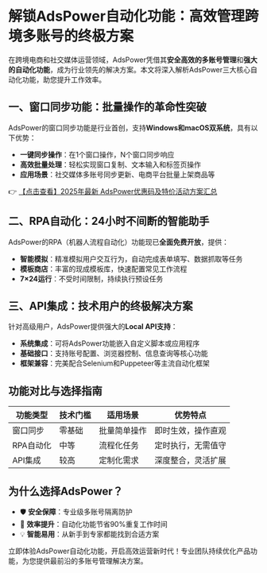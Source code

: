 # 解锁AdsPower自动化功能：高效管理跨境多账号的终极方案

在跨境电商和社交媒体运营领域，AdsPower凭借其**安全高效的多账号管理**和**强大的自动化功能**，成为行业领先的解决方案。本文将深入解析AdsPower三大核心自动化功能，助您提升工作效率。

## 一、窗口同步功能：批量操作的革命性突破

AdsPower的窗口同步功能是行业首创，支持**Windows和macOS双系统**，具有以下优势：

- **一键同步操作**：在1个窗口操作，N个窗口同步响应
- **高效批量处理**：轻松实现窗口复制、文本输入和标签页操作
- **应用场景**：社交媒体多账号同步更新、电商平台批量上架商品等

👉 [【点击查看】2025年最新 AdsPower优惠码及特价活动方案汇总](https://bit.ly/adspower_free)

## 二、RPA自动化：24小时不间断的智能助手

AdsPower的RPA（机器人流程自动化）功能现已**全面免费开放**，提供：

- **智能模拟**：精准模拟用户交互行为，自动完成表单填写、数据抓取等任务
- **模板商店**：丰富的现成模板库，快速配置常见工作流程
- **7×24运行**：不受时间限制，持续执行预设任务

## 三、API集成：技术用户的终极解决方案

针对高级用户，AdsPower提供强大的**Local API支持**：

- **系统集成**：可将AdsPower功能嵌入自定义脚本或应用程序
- **基础接口**：支持账号配置、浏览器控制、信息查询等核心功能
- **框架兼容**：完美配合Selenium和Puppeteer等主流自动化框架

## 功能对比与选择指南

| 功能类型 | 技术门槛 | 适用场景 | 优势特点 |
|---------|---------|---------|---------|
| 窗口同步 | 零基础 | 批量简单操作 | 即时生效，操作直观 |
| RPA自动化 | 中等 | 流程化任务 | 定时执行，无需值守 |
| API集成 | 较高 | 定制化需求 | 深度整合，灵活扩展 |

## 为什么选择AdsPower？

- 🛡 **安全保障**：专业级多账号隔离防护
- 🚀 **效率提升**：自动化功能节省90%重复工作时间
- 💡 **智能易用**：从新手到专家都能找到合适方案

立即体验AdsPower自动化功能，开启高效运营新时代！专业团队持续优化产品功能，为您提供最前沿的多账号管理解决方案。